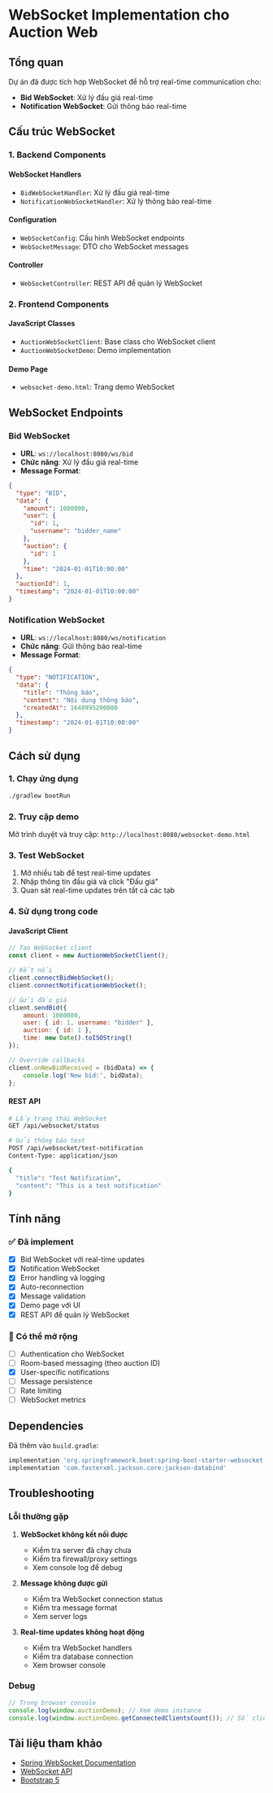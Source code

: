 # WebSocket Implementation cho Auction Web

## Tổng quan

Dự án đã được tích hợp WebSocket để hỗ trợ real-time communication cho:
- **Bid WebSocket**: Xử lý đấu giá real-time
- **Notification WebSocket**: Gửi thông báo real-time

## Cấu trúc WebSocket

### 1. Backend Components

#### WebSocket Handlers
- `BidWebSocketHandler`: Xử lý đấu giá real-time
- `NotificationWebSocketHandler`: Xử lý thông báo real-time

#### Configuration
- `WebSocketConfig`: Cấu hình WebSocket endpoints
- `WebSocketMessage`: DTO cho WebSocket messages

#### Controller
- `WebSocketController`: REST API để quản lý WebSocket

### 2. Frontend Components

#### JavaScript Classes
- `AuctionWebSocketClient`: Base class cho WebSocket client
- `AuctionWebSocketDemo`: Demo implementation

#### Demo Page
- `websocket-demo.html`: Trang demo WebSocket

## WebSocket Endpoints

### Bid WebSocket
- **URL**: `ws://localhost:8080/ws/bid`
- **Chức năng**: Xử lý đấu giá real-time
- **Message Format**:
```json
{
  "type": "BID",
  "data": {
    "amount": 1000000,
    "user": {
      "id": 1,
      "username": "bidder_name"
    },
    "auction": {
      "id": 1
    },
    "time": "2024-01-01T10:00:00"
  },
  "auctionId": 1,
  "timestamp": "2024-01-01T10:00:00"
}
```

### Notification WebSocket
- **URL**: `ws://localhost:8080/ws/notification`
- **Chức năng**: Gửi thông báo real-time
- **Message Format**:
```json
{
  "type": "NOTIFICATION",
  "data": {
    "title": "Thông báo",
    "content": "Nội dung thông báo",
    "createdAt": 1640995200000
  },
  "timestamp": "2024-01-01T10:00:00"
}
```

## Cách sử dụng

### 1. Chạy ứng dụng
```bash
./gradlew bootRun
```

### 2. Truy cập demo
Mở trình duyệt và truy cập: `http://localhost:8080/websocket-demo.html`

### 3. Test WebSocket
1. Mở nhiều tab để test real-time updates
2. Nhập thông tin đấu giá và click "Đấu giá"
3. Quan sát real-time updates trên tất cả các tab

### 4. Sử dụng trong code

#### JavaScript Client
```javascript
// Tạo WebSocket client
const client = new AuctionWebSocketClient();

// Kết nối
client.connectBidWebSocket();
client.connectNotificationWebSocket();

// Gửi đấu giá
client.sendBid({
    amount: 1000000,
    user: { id: 1, username: "bidder" },
    auction: { id: 1 },
    time: new Date().toISOString()
});

// Override callbacks
client.onNewBidReceived = (bidData) => {
    console.log('New bid:', bidData);
};
```

#### REST API
```bash
# Lấy trạng thái WebSocket
GET /api/websocket/status

# Gửi thông báo test
POST /api/websocket/test-notification
Content-Type: application/json

{
  "title": "Test Notification",
  "content": "This is a test notification"
}
```

## Tính năng

### ✅ Đã implement
- [x] Bid WebSocket với real-time updates
- [x] Notification WebSocket
- [x] Error handling và logging
- [x] Auto-reconnection
- [x] Message validation
- [x] Demo page với UI
- [x] REST API để quản lý WebSocket

### 🔄 Có thể mở rộng
- [ ] Authentication cho WebSocket
- [ ] Room-based messaging (theo auction ID)
- [x] User-specific notifications
- [ ] Message persistence
- [ ] Rate limiting
- [ ] WebSocket metrics

## Dependencies

Đã thêm vào `build.gradle`:
```gradle
implementation 'org.springframework.boot:spring-boot-starter-websocket'
implementation 'com.fasterxml.jackson.core:jackson-databind'
```

## Troubleshooting

### Lỗi thường gặp

1. **WebSocket không kết nối được**
   - Kiểm tra server đã chạy chưa
   - Kiểm tra firewall/proxy settings
   - Xem console log để debug

2. **Message không được gửi**
   - Kiểm tra WebSocket connection status
   - Kiểm tra message format
   - Xem server logs

3. **Real-time updates không hoạt động**
   - Kiểm tra WebSocket handlers
   - Kiểm tra database connection
   - Xem browser console

### Debug
```javascript
// Trong browser console
console.log(window.auctionDemo); // Xem demo instance
console.log(window.auctionDemo.getConnectedClientsCount()); // Số clients
```

## Tài liệu tham khảo

- [Spring WebSocket Documentation](https://docs.spring.io/spring-framework/docs/current/reference/html/web.html#websocket)
- [WebSocket API](https://developer.mozilla.org/en-US/docs/Web/API/WebSocket)
- [Bootstrap 5](https://getbootstrap.com/docs/5.3/)
